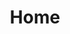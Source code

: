 ---
home: true
title: Home
tagline: 最佳 USDT.TRC20 收款接口服务 🚀
heroImage: /images/logo.png
actions:
  - text: 商户登录
    link: https://pro.tronapi.com
    type: primary
  - text: 接入文档
    link: /api/
    type: secondary
features:
  - title: 安全
    details: 付款直接进入商户钱包，不经平台中转，无需提现。

  - title: 体验
    details: 钱包扫码，一键付款，媲美支付宝 & 微信支付体验。

  - title: 极速
    details: 用户付款后秒级检测，超快回调。

  - title: 稳定
    details: 独家链上交易检测技术，绝不在关键时刻掉链子。

  - title: 低价
    details: 仅收取 4% 交易手续费，没有任何其它费用。

  - title: 匿名
    details: 一次对接，全球收款，天然匿名，拒绝追踪。


footer: Copyright © 2022 Tronapi - telegram:@jackslowfak
---